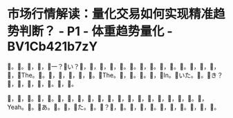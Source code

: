 # 市场行情解读：量化交易如何实现精准趋势判断？ - P1 - 体重趋势量化 - BV1Cb421b7zY

🎼。🎼。🎼，🎼，🎼一？🎼い？🎼，🎼，🎼，🎼，🎼。🎼。🎼，🎼。🎼，🎼。🎼。🎼，🎼，🎼，🎼，🎼The。🎼。🎼，🎼，🎼，🎼，🎼。🎼The。🎼，🎼。🎼。🎼，🎼In。🎼いた。🎼。🎼き？🎼，🎼，🎼，🎼，🎼。🎼，🎼。

🎼，🎼，🎼。🎼，🎼。🎼，🎼，🎼，🎼，🎼，🎼，🎼，🎼，🎼，🎼，🎼，🎼，🎼，🎼。🎼，Yeah。🎼。🎼あ。🎼。🎼，🎼た。🎼。🎼？🎼，🎼。🎼，🎼，🎼。🎼，🎼，🎼。🎼，🎼，🎼。

